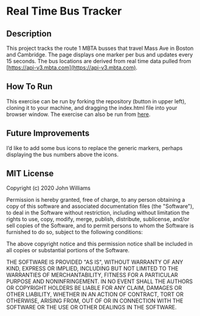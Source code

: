 # Real Time Bus Tracker

## Description
This project tracks the route 1 MBTA busses that travel Mass Ave in Boston and Cambridge. The page displays one marker per bus and updates every 15 seconds. The bus locations are derived from real time data pulled from [https://api-v3.mbta.com](https://api-v3.mbta.com).

## How To Run
This exercise can be run by forking the repository (button in upper left), cloning it to your machine, and dragging the index.html file into your browser window. The exercise can also be run from [here](https://russellpropert.github.io/MIT-MERN/09week/Real-Time-Bus-Tracker/index.html).

## Future Improvements
I’d like to add some bus icons to replace the generic markers, perhaps displaying the bus numbers above the icons.

## MIT License
Copyright (c) 2020 John Williams

Permission is hereby granted, free of charge, to any person obtaining a copy
of this software and associated documentation files (the "Software"), to deal
in the Software without restriction, including without limitation the rights
to use, copy, modify, merge, publish, distribute, sublicense, and/or sell
copies of the Software, and to permit persons to whom the Software is
furnished to do so, subject to the following conditions:

The above copyright notice and this permission notice shall be included in all
copies or substantial portions of the Software.

THE SOFTWARE IS PROVIDED "AS IS", WITHOUT WARRANTY OF ANY KIND, EXPRESS OR
IMPLIED, INCLUDING BUT NOT LIMITED TO THE WARRANTIES OF MERCHANTABILITY,
FITNESS FOR A PARTICULAR PURPOSE AND NONINFRINGEMENT. IN NO EVENT SHALL THE
AUTHORS OR COPYRIGHT HOLDERS BE LIABLE FOR ANY CLAIM, DAMAGES OR OTHER
LIABILITY, WHETHER IN AN ACTION OF CONTRACT, TORT OR OTHERWISE, ARISING FROM,
OUT OF OR IN CONNECTION WITH THE SOFTWARE OR THE USE OR OTHER DEALINGS IN THE
SOFTWARE.

